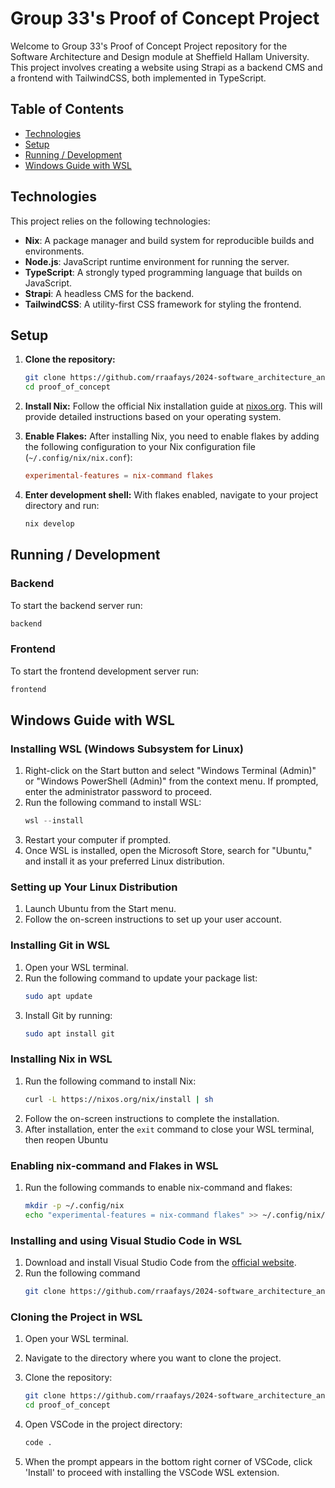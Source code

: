# Group 33's Proof of Concept Project

Welcome to Group 33's Proof of Concept Project repository for the Software Architecture and Design module at Sheffield Hallam University. This project involves creating a website using Strapi as a backend CMS and a frontend with TailwindCSS, both implemented in TypeScript.

## Table of Contents

- [Technologies](#technologies)
- [Setup](#setup)
- [Running / Development](#running--development)
- [Windows Guide with WSL](#windows-guide-with-wsl)

## Technologies

This project relies on the following technologies:

- **Nix**: A package manager and build system for reproducible builds and environments.
- **Node.js**: JavaScript runtime environment for running the server.
- **TypeScript**: A strongly typed programming language that builds on JavaScript.
- **Strapi**: A headless CMS for the backend.
- **TailwindCSS**: A utility-first CSS framework for styling the frontend.

## Setup

1. **Clone the repository:**

   ```bash
   git clone https://github.com/rraafays/2024-software_architecture_and_design_task-2_proof_of_concept proof_of_concept
   cd proof_of_concept
   ```

2. **Install Nix:**
   Follow the official Nix installation guide at [nixos.org](https://nixos.org/download/). This will provide detailed instructions based on your operating system.

3. **Enable Flakes:**
   After installing Nix, you need to enable flakes by adding the following configuration to your Nix configuration file (`~/.config/nix/nix.conf`):

   ```conf
   experimental-features = nix-command flakes
   ```

4. **Enter development shell:**
   With flakes enabled, navigate to your project directory and run:

   ```bash
   nix develop
   ```

## Running / Development

### Backend

To start the backend server run:

```bash
backend
```

### Frontend

To start the frontend development server run:

```bash
frontend
```

## Windows Guide with WSL

### Installing WSL (Windows Subsystem for Linux)

1. Right-click on the Start button and select "Windows Terminal (Admin)" or "Windows PowerShell (Admin)" from the context menu. If prompted, enter the administrator password to proceed.
2. Run the following command to install WSL:
   ```powershell
   wsl --install
   ```
3. Restart your computer if prompted.
4. Once WSL is installed, open the Microsoft Store, search for "Ubuntu," and install it as your preferred Linux distribution.

### Setting up Your Linux Distribution

1. Launch Ubuntu from the Start menu.
2. Follow the on-screen instructions to set up your user account.

### Installing Git in WSL

1. Open your WSL terminal.
2. Run the following command to update your package list:
   ```bash
   sudo apt update
   ```
3. Install Git by running:
   ```bash
   sudo apt install git
   ```

### Installing Nix in WSL

1. Run the following command to install Nix:
   ```bash
   curl -L https://nixos.org/nix/install | sh
   ```
2. Follow the on-screen instructions to complete the installation.
3. After installation, enter the `exit` command to close your WSL terminal, then reopen Ubuntu

### Enabling nix-command and Flakes in WSL

1. Run the following commands to enable nix-command and flakes:
   ```bash
   mkdir -p ~/.config/nix
   echo "experimental-features = nix-command flakes" >> ~/.config/nix/nix.conf
   ```

### Installing and using Visual Studio Code in WSL

1. Download and install Visual Studio Code from the [official website](https://code.visualstudio.com/).
3. Run the following command
   ```bash
   git clone https://github.com/rraafays/2024-software_architecture_and_design_task-2_proof_of_concept/
   ```

### Cloning the Project in WSL

1. Open your WSL terminal.
2. Navigate to the directory where you want to clone the project.
3. Clone the repository:

   ```bash
   git clone https://github.com/rraafays/2024-software_architecture_and_design_task-2_proof_of_concept proof_of_concept
   cd proof_of_concept
   ```
4. Open VSCode in the project directory:

   ```bash
   code .
   ```
5. When the prompt appears in the bottom right corner of VSCode, click 'Install' to proceed with installing the VSCode WSL extension.
